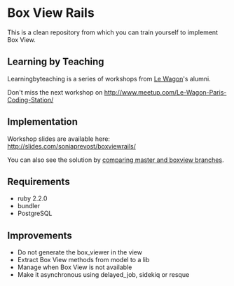 # Box View Rails

This is a clean repository from which you can train yourself to implement Box View.

## Learning by Teaching

Learningbyteaching is a series of workshops from [Le Wagon](http://lewagon.org/)'s alumni.

Don't miss the next workshop on http://www.meetup.com/Le-Wagon-Paris-Coding-Station/

## Implementation

Workshop slides are available here: http://slides.com/soniaprevost/boxviewrails/

You can also see the solution by [comparing master and boxview branches](https://github.com/soniaprevost/lbyt-embedwithbox/compare/master...boxview).

## Requirements

* ruby 2.2.0
* bundler
* PostgreSQL

## Improvements

* Do not generate the box_viewer in the view
* Extract Box View methods from model to a lib
* Manage when Box View is not available
* Make it asynchronous using delayed_job, sidekiq or resque